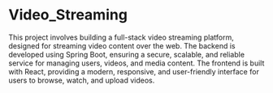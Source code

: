 # Video_Streaming

This project involves building a full-stack video streaming platform,
designed for streaming video content over the web. The backend is 
developed using Spring Boot, ensuring a secure, scalable, and reliable 
service for managing users, videos, and media content. The frontend is
built with React, providing a modern, responsive, and user-friendly 
interface for users to browse, watch, and upload videos.
